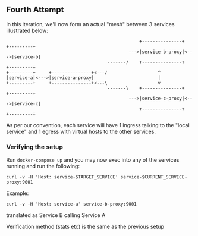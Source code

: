 ## Fourth Attempt

In this iteration, we'll now form an actual "mesh" between 3 services illustrated below:

```
                                                  +---------------+     +---------+
                                              --->|service-b-proxy|<--->|service-b|
                                      -------/    +---------------+     +---------+
+---------+     +---------------+<---/                   ^
|service-a|<--->|service-a-proxy|                        |
+---------+     +---------------+<---\                   v
                                      -------\    +---------------+     +---------+
                                              --->|service-c-proxy|<--->|service-c|
                                                  +---------------+     +---------+
```

As per our convention, each service will have 1 ingress talking to the "local service" and 1 egress with virtual hosts to the other services.

### Verifying the setup

Run `docker-compose up` and you may now exec into any of the services running and run the following:

`curl -v -H 'Host: service-$TARGET_SERVICE' service-$CURRENT_SERVICE-proxy:9001`

Example:

`curl -v -H 'Host: service-a' service-b-proxy:9001`

translated as Service B calling Service A

Verification method (stats etc) is the same as the previous setup
